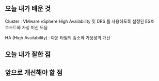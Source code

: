 <h2> 오늘 내가 배운 것 </h2>

Cluster : VMware vSphere High Availability 및 DRS 를 사용하도록 설정된 ESXi 호스트와 가상 머신 모음

HA (High Availability) : 다운 타임의 감소와 가용성의 개선

<h2> 오늘 내가 잘한 점 </h2>



<h2> 앞으로 개선해야 할 점 </h2>
